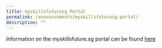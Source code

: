 ```yaml
---
title: myskillsfuturesg Portal
permalink: /announcements/myskillsfuturesg-portal/
description: ""
---
```

Information on the myskillsfuture.sg portal can be found&nbsp;<a href="https://www.myskillsfuture.gov.sg/content/portal/en/index.html" target="_blank">here</a>